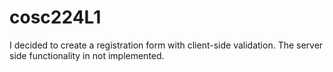 # cosc224L1
I decided to create a registration form with client-side validation. The server side functionality in not implemented.
